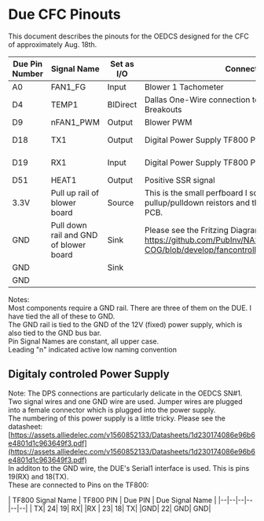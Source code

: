 # Due CFC Pinouts

This document describes the pinouts for the OEDCS designed for the CFC of approximately Aug. 18th.


| Due Pin Number  | 	Signal Name  | Set as I/O  | Connection  |  Notes |
|---|---|---|---|---|
| A0 |	FAN1_FG | Input | Blower 1 Tachometer
| D4 |	TEMP1	| BIDirect |	Dallas One-Wire connection to Thermocouple Breakouts |	Daisy chain connection to temprature probes. Address of ???
| D9 | nFAN1_PWM | Output | Blower PWM | This output will be inverted
| D18 |	TX1 | Output |	Digital Power Supply TF800 Pin 23 | This is Serial1 TX for (power supply)[https://assets.alliedelec.com/v1560852133/Datasheets/1d230174086e96b6e4801d1c963649f3.pdf]
| D19 | RX1 |Input | Digital Power Supply TF800 Pin 24 | This is Serial1 RX for (power supply) [https://assets.alliedelec.com/v1560852133/Datasheets/1d230174086e96b6e4801d1c963649f3.pdf]
| D51 |HEAT1 |Output |	Positive SSR signal
| 3.3V | Pull up rail of blower board| Source | This is the small perfboard I soldered to gether with pullup/pulldown reistors and then glued onto the DB25 PCB.
| GND |	Pull down rail and GND of blower board |Sink|	Please see the Fritzing Diagram of this breakout board: https://github.com/PubInv/NASA-COG/blob/develop/fancontroller/SanyoAceBreakout.fzz
| GND | | Sink | |			Digital Power Supply TF800 Pin 22
| GND |

Notes: 			
Most components require a GND rail. There are three of them on the DUE. I have tied the all of these to GND.			
The GND rail is tied to the GND of the 12V (fixed) power supply, which is also tied to the GND bus bar.			
Pin Signal Names are constant, all upper case. 			
Leading "n" indicated active low naming convention			


## Digitaly controled Power Supply				
Note: The DPS connections are particularly delicate in the OEDCS SN#1.				
Two signal wires and one GND wire are used. Jumper wires are plugged into a female connector which is plugged into the power supply. 				
The numbering of this power supply is a little tricky. Please see the datasheet: [https://assets.alliedelec.com/v1560852133/Datasheets/1d230174086e96b6e4801d1c963649f3.pdf](https://assets.alliedelec.com/v1560852133/Datasheets/1d230174086e96b6e4801d1c963649f3.pdf)			
In additon to the GND wire, the DUE's Serial1 interface is used. This is pins 19(RX) and 18(TX). 				
These are connected to Pins on the TF800:				
				
| TF800 Signal Name	| TF800 PIN |	Due PIN	| Due Signal Name	|
|--|--|--|--|--|--|
| TX|	24|	19|	RX|	
|RX |	23|	18|	TX|	
|GND|	22|	GND|	GND|	
